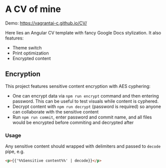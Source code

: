 # A CV of mine

Demo: https://vagrantai-c.github.io/CV/

Here lies an Angular CV template with fancy Google Docs stylization. It also features:
- Theme switch
- Print optimization
- Encrypted content

## Encryption

This project features sensitive content encryption with AES cyphering: 
- One can encrypt data via `npm run encrypt` command and then entering password. This can be useful to test visuals while content is cyphered.
- Decrypt content with `npm run decrypt` (password is required) so anyone can collaborate with the sensitive content
- Run `npm run commit`, enter password and commit name, and all files would be encrypted before commiting and decrypted after

### Usage

Any sensitive content should wrapped with delimiters and passed to `decode` pipe, e.g. 
```html
<p>{{'%%Sensitive content%%' | decode}}</p>
```